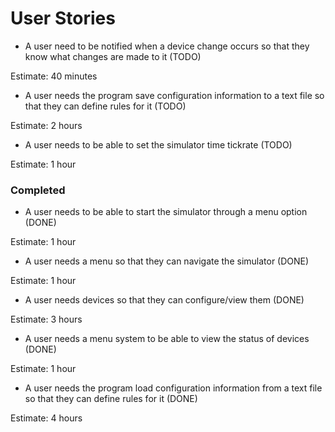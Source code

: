 # User Stories

- A user need to be notified when a device change occurs so that they know what changes are made to it (TODO)

Estimate: 40 minutes

- A user needs the program save configuration information to a text file so that they can define rules for it (TODO)

Estimate: 2 hours

- A user needs to be able to set the simulator time tickrate (TODO)

Estimate: 1 hour

### Completed

- A user needs to be able to start the simulator through a menu option (DONE)

Estimate: 1 hour

- A user needs a menu so that they can navigate the simulator (DONE)

Estimate: 1 hour

- A user needs devices so that they can configure/view them (DONE)

Estimate: 3 hours

- A user needs a menu system to be able to view the status of devices (DONE)

Estimate: 1 hour

- A user needs the program load configuration information from a text file so that they can define rules for it (DONE)

Estimate: 4 hours
